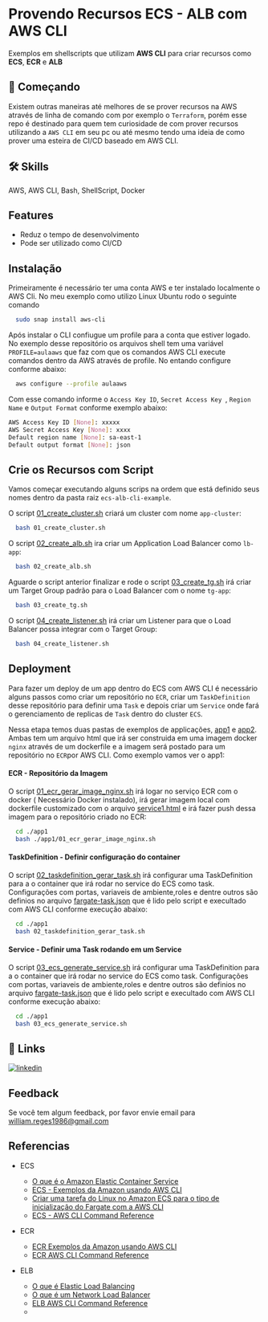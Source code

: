# Provendo Recursos ECS - ALB com AWS CLI

Exemplos em shellscripts que utilizam **AWS CLI** para criar recursos como **ECS**, **ECR** e **ALB**

## 🚀 Começando

Existem outras maneiras até melhores de se prover recursos na AWS através de linha de comando com por exemplo o
`Terraform`, porém esse repo é destinado para quem tem curiosidade de com prover recursos utilizando a `AWS CLI` em seu
pc ou até mesmo tendo uma ideia de como prover uma esteira de CI/CD baseado em AWS CLI.

## 🛠 Skills

AWS, AWS CLI, Bash, ShellScript, Docker

## Features

- Reduz o tempo de desenvolvimento
- Pode ser utilizado como CI/CD

## Instalação

Primeiramente é necessário ter uma conta AWS e ter instalado localmente o AWS Cli. No meu exemplo como utilizo Linux
Ubuntu rodo o seguinte comando

```bash
  sudo snap install aws-cli
```

Após instalar o CLI confiugue um profile para a conta que estiver logado. No exemplo desse repositório os arquivos shell
tem uma variável `PROFILE=aulaaws` que faz com que os comandos AWS CLI execute comandos dentro da AWS através de
profile. No entando configure conforme abaixo:

```bash
  aws configure --profile aulaaws
```

Com esse comando informe o `Access Key ID`, `Secret Access Key `, `Region Name` e `Output Format` conforme exemplo
abaixo:

```bash
AWS Access Key ID [None]: xxxxx
AWS Secret Access Key [None]: xxxx
Default region name [None]: sa-east-1
Default output format [None]: json

```

## Crie os Recursos com Script

Vamos começar executando alguns scrips na ordem que está definido seus nomes dentro da pasta raiz `ecs-alb-cli-example`.

O script [01_create_cluster.sh](01_create_cluster.sh) criará um cluster com nome `app-cluster`:

```bash
  bash 01_create_cluster.sh
```

O script [02_create_alb.sh](02_create_alb.sh) ira criar um Application Load Balancer como `lb-app`:

```bash
  bash 02_create_alb.sh
```

Aguarde o script anterior finalizar e rode o script [03_create_tg.sh](03_create_tg.sh) irá criar um Target Group padrão
para o Load Balancer com o nome `tg-app`:

```bash
  bash 03_create_tg.sh
```

O script [04_create_listener.sh](04_create_listener.sh) irá criar um Listener para que o Load Balancer possa integrar
com o Target Group:

```bash
  bash 04_create_listener.sh
```

## Deployment

Para fazer um deploy de um app dentro do ECS com AWS CLI é necessário alguns passos como criar um repositório no `ECR`,
criar um `TaskDefinition` desse repositório para definir uma `Task` e depois criar um `Service` onde fará o
gerenciamento de replicas de `Task` dentro do cluster `ECS`.

Nessa etapa temos duas pastas de exemplos de applicações, [app1](./app1) e [app2](./app2). Ambas tem um arquivo html que
irá ser construida em uma imagem docker `nginx` através de um dockerfile e a imagem será postado para um repositório no
`ECR`por AWS CLI. Como exemplo vamos ver o app1:

#### ECR - Repositório da Imagem

O script [01_ecr_gerar_image_nginx.sh](./app1/01_ecr_gerar_image_nginx.sh) irá logar no serviço ECR com o docker (
Necessário Docker instalado), irá gerar imagem local com dockerfile customizado com o
arquivo [service1.html](./app1/service1.html) e irá fazer push dessa imagem para o repositório criado no ECR:

```bash
  cd ./app1
  bash ./app1/01_ecr_gerar_image_nginx.sh
```

#### TaskDefinition - Definir configuração do container

O script [02_taskdefinition_gerar_task.sh](./app1/02_taskdefinition_gerar_task.sh) irá configurar uma TaskDefinition
para a o container que irá rodar no service do ECS como task. Configurações com portas, variaveis de ambiente,roles e
dentre outros são definios no arquivo [fargate-task.json](./app1/fargate-task.json) que é lido pelo script e execultado
com AWS CLI conforme execução abaixo:

```bash
  cd ./app1
  bash 02_taskdefinition_gerar_task.sh
```

#### Service - Definir uma Task rodando em um Service

O script [03_ecs_generate_service.sh](./app1/03_ecs_generate_service.sh) irá configurar uma TaskDefinition para a o
container que irá rodar no service do ECS como task. Configurações com portas, variaveis de ambiente,roles e dentre
outros são definios no arquivo [fargate-task.json](./app1/fargate-task.json) que é lido pelo script e execultado com AWS
CLI conforme execução abaixo:

```bash
  cd ./app1
  bash 03_ecs_generate_service.sh
```

## 🔗 Links

[![linkedin](https://img.shields.io/badge/linkedin-0A66C2?style=for-the-badge&logo=linkedin&logoColor=white)](https://www.linkedin.com/in/william-reges-lima/)


## Feedback

Se você tem algum feedback, por favor envie email para william.reges1986@gmail.com


## Referencias

* ECS
  * [O que é o Amazon Elastic Container Service](https://docs.aws.amazon.com/pt_br/AmazonECS/latest/developerguide/Welcome.html)
  * [ECS - Exemplos da Amazon usando AWS CLI](https://docs.aws.amazon.com/pt_br/cli/latest/userguide/cli_ecs_code_examples.html)
  * [Criar uma tarefa do Linux no Amazon ECS para o tipo de inicialização do Fargate com a AWS CLI](https://docs.aws.amazon.com/pt_br/AmazonECS/latest/developerguide/ECS_AWSCLI_Fargate.html)
  * [ECS - AWS CLI Command Reference](https://awscli.amazonaws.com/v2/documentation/api/latest/reference/ecs/index.html)

* ECR
  * [ECR Exemplos da Amazon usando AWS CLI](https://docs.aws.amazon.com/pt_br/cli/latest/userguide/cli_ecr_code_examples.html)
  * [ECR AWS CLI Command Reference](https://awscli.amazonaws.com/v2/documentation/api/latest/reference/ecr/index.html)

* ELB
  * [O que é Elastic Load Balancing](https://docs.aws.amazon.com/pt_br/elasticloadbalancing/latest/userguide/what-is-load-balancing.html)
  * [O que é um Network Load Balancer](https://docs.aws.amazon.com/pt_br/elasticloadbalancing/latest/network/introduction.html)
  * [ELB AWS CLI Command Reference](https://awscli.amazonaws.com/v2/documentation/api/latest/reference/elbv2/index.html)
  * 
